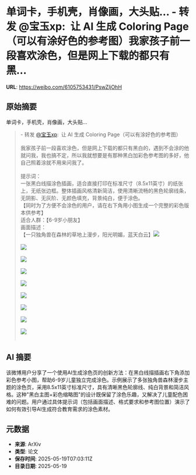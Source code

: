 # 单词卡，手机壳，肖像画，大头贴... - 转发 @宝玉xp:&ensp;让 AI 生成 Coloring Page（可以有涂好色的参考图）我家孩子前一段喜欢涂色，但是网上下载的都只有黑...

**URL**: https://weibo.com/6105753431/PswZljOhH

## 原始摘要

单词卡，手机壳，肖像画，大头贴...<br><blockquote> - 转发 <a href="https://weibo.com/1727858283" target="_blank">@宝玉xp</a>: 让 AI 生成 Coloring Page（可以有涂好色的参考图）<br><br>我家孩子前一段喜欢涂色，但是网上下载的都只有黑白的，遇到不会涂的他就问我，我也搞不定，所以我就想要是有那种黑白加彩色参考图的多好，他自己照着涂就不用来问我了。<br><br>提示词：<br>一张黑白线描涂色插画，适合直接打印在标准尺寸（8.5x11英寸）的纸张上，无纸张边框。整体插画风格清新简洁，使用清晰流畅的黑色轮廓线条，无阴影、无灰阶、无颜色填充，背景纯白，便于涂色。<br>【同时为了方便不会涂色的用户，请在右下角用小图生成一个完整的彩色版本供参考】<br>适合人群：【6-9岁小朋友】<br>画面描述：<br>【一只独角兽在森林的草地上漫步，阳光明媚，蓝天白云】<img style="" src="https://tvax3.sinaimg.cn/large/66fd066bgy1i15ditgzlkj20sg16o7wh.jpg" referrerpolicy="no-referrer"><br><br><img style="" src="https://tvax3.sinaimg.cn/large/66fd066bgy1i15ditfuhnj20sg16oe81.jpg" referrerpolicy="no-referrer"><br><br><img style="" src="https://tvax3.sinaimg.cn/large/66fd066bgy1i15ditg0u8j20sg16o7wh.jpg" referrerpolicy="no-referrer"><br><br><img style="" src="https://tvax2.sinaimg.cn/large/66fd066bgy1i15dita17ij20sg16o7wh.jpg" referrerpolicy="no-referrer"><br><br><img style="" src="https://tvax4.sinaimg.cn/large/66fd066bgy1i15diti82tj20sg16oe81.jpg" referrerpolicy="no-referrer"><br><br><img style="" src="https://tvax2.sinaimg.cn/large/66fd066bgy1i15ditjbtfj20sg16ohdt.jpg" referrerpolicy="no-referrer"><br><br><img style="" src="https://tvax1.sinaimg.cn/large/66fd066bgy1i15ditwizej20sg16onpd.jpg" referrerpolicy="no-referrer"><br><br><img style="" src="https://tvax3.sinaimg.cn/large/66fd066bgy1i15dnqv1k1j20sg16o1kc.jpg" referrerpolicy="no-referrer"><br><br><img style="" src="https://tvax3.sinaimg.cn/large/66fd066bgy1i15ij2dqs6j20sg16otn7.jpg" referrerpolicy="no-referrer"><br><br></blockquote>

## AI 摘要

该微博用户分享了一个使用AI生成涂色页的创新方法：在黑白线描插画右下角添加彩色参考小图，帮助6-9岁儿童独立完成涂色。示例展示了多张独角兽森林漫步主题的涂色页，采用8.5x11英寸标准尺寸，具有清晰黑色轮廓线、纯白背景和简洁风格。这种"黑白主图+彩色缩略图"的设计既保留了涂色乐趣，又解决了儿童配色困难的问题。用户通过具体提示词（包括画面描述、格式要求和参考图位置）演示了如何有效引导AI生成符合教育需求的涂色素材。

## 元数据

- **来源**: ArXiv
- **类型**: 论文
- **保存时间**: 2025-05-19T07:03:11Z
- **目录日期**: 2025-05-19
